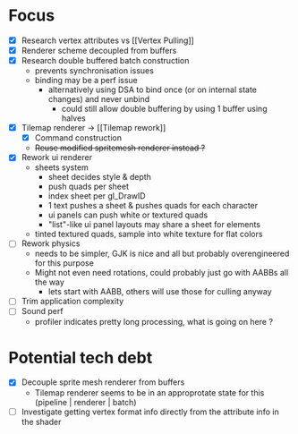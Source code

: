 # Focus

- [x] Research vertex attributes vs [[Vertex Pulling]]
- [x] Renderer scheme decoupled from buffers
- [x] Research double buffered batch construction
	- prevents synchronisation issues
	- binding may be a perf issue
		- alternatively using DSA to bind once (or on internal state changes) and never unbind
			- could still allow double buffering by using 1 buffer using halves
- [x] Tilemap renderer -> [[Tilemap rework]]
	- [x] Command construction
	- ~~Reuse modified spritemesh renderer instead ?~~
- [x] Rework ui renderer
	- sheets system
		- sheet decides style & depth
		- push quads per sheet
		- index sheet per gl_DrawID
		- 1 text pushes a sheet & pushes quads for each character
		- ui panels can push white or textured quads
		- "list"-like ui panel layouts may share a sheet for elements
	- tinted textured quads, sample into white texture for flat colors
- [ ] Rework physics
	- needs to be simpler, GJK is nice and all but probably overengineered for this purpose
	- Might not even need rotations, could probably just go with AABBs all the way
		- lets start with AABB, others will use those for culling anyway
- [ ] Trim application complexity
- [ ] Sound perf
	- profiler indicates pretty long processing, what is going on here ?

# Potential tech debt

- [x] Decouple sprite mesh renderer from buffers
	- Tilemap renderer seems to be in an approprotate state for this (pipeline | renderer | batch)
- [ ] Investigate getting vertex format info directly from the attribute info in the shader
